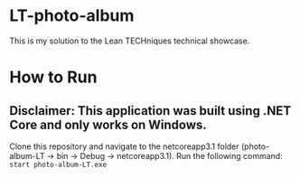 # LT-photo-album
This is my solution to the Lean TECHniques technical showcase.

# How to Run
## Disclaimer: This application was built using .NET Core and only works on Windows.
Clone this repository and navigate to the netcoreapp3.1 folder (photo-album-LT -> bin -> Debug -> netcoreapp3.1). Run the following command:
`start photo-album-LT.exe`
